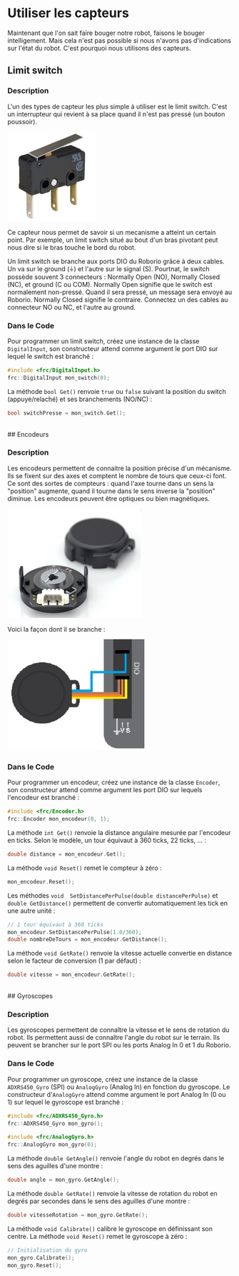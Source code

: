 # Utiliser les capteurs

Maintenant que l'on sait faire bouger notre robot, faisons le bouger intelligement. Mais cela n'est pas possible si nous n'avons pas d'indications sur l'état du robot. C'est pourquoi nous utilisons des capteurs.


## Limit switch

### Description

L'un des types de capteur les plus simple à utiliser est le limit switch. C'est un interrupteur qui revient à sa place quand il n'est pas pressé (un bouton poussoir).

![Limit Switch](img/Limit_switch.jpg)

Ce capteur nous permet de savoir si un mecanisme a atteint un certain point. Par exemple, un limit switch situé au bout d'un bras pivotant peut nous dire si le bras touche le bord du robot.

Un limit switch se branche aux ports DIO du Roborio grâce à deux cables. Un va sur le ground (&#9178;) et l'autre sur le signal (S). Pourtnat, le switch possède souvent 3 connecteurs : Normally Open (NO), Normally Closed (NC), et ground (C ou COM). Normally Open signifie que le switch est normalement non-pressé. Quand il sera pressé, un message sera envoyé au Roborio. Normally Closed signifie le contraire. Connectez un des cables au connecteur NO ou NC, et l'autre au ground.

### Dans le Code

Pour programmer un limit switch, créez une instance de la classe `DigitalInput`, son constructeur attend comme argument le port DIO sur lequel le switch est branché :
```c++
#include <frc/DigitalInput.h>
frc::DigitalInput mon_switch(0);
```

La méthode `bool Get()` renvoie `true` ou `false` suivant la position du switch (appuyé/relaché) et ses branchements (NO/NC) :
```c++
bool switchPresse = mon_switch.Get();
```


<br>
## Encodeurs

### Description

Les encodeurs permettent de connaitre la position précise d'un mécanisme. Ils se fixent sur des axes et comptent le nombre de tours que ceux-ci font. Ce sont des sortes de compteurs : quand l'axe tourne dans un sens la "position" augmente, quand il tourne dans le sens inverse la "position" diminue. Les encodeurs peuvent être optiques ou bien magnétiques.

![Encodeur](img/Encodeur.jpg)

Voici la façon dont il se branche :

![Branchements encodeur](img/Encodeur_wiring.jpg)

### Dans le Code

Pour programmer un encodeur, créez une instance de la classe `Encoder`, son constructeur attend comme argument les port DIO sur lequels l'encodeur est branché :
```c++
#include <frc/Encoder.h>
frc::Encoder mon_encodeur(0, 1);
```

La méthode `int Get()` renvoie la distance angulaire mesurée par l'encodeur en ticks. Selon le modèle, un tour équivaut à 360 ticks, 22 ticks, ... :
```c++
double distance = mon_encodeur.Get();
```

La méthode `void Reset()` remet le compteur à zéro :
```c++
mon_encodeur.Reset();
```

Les méthodes `void 	SetDistancePerPulse(double distancePerPulse)` et `double GetDistance()` permettent de convertir automatiquement les tick en une autre unité :
```c++
// 1 tour équivaut à 360 ticks
mon_encodeur.SetDistancePerPulse(1.0/360);
double nombreDeTours = mon_encodeur.GetDistance();
```

La méthode `void GetRate()` renvoie la vitesse actuelle convertie en distance selon le facteur de conversion (1 par défaut) :
```c++
double vitesse = mon_encodeur.GetRate();
```


<br>
## Gyroscopes

### Description

Les gyroscopes permettent de connaître la vitesse et le sens de rotation du robot. Ils permettent aussi de connaître l'angle du robot sur le terrain. Ils peuvent se brancher sur le port SPI ou les ports Analog In 0 et 1 du Roborio.

### Dans le Code

Pour programmer un gyroscope, créez une instance de la classe `ADXRS450_Gyro` (SPI) ou `AnalogGyro` (Analog In) en fonction du gyroscope. Le constructeur d'`AnalogGyro` attend comme argument le port Analog In (0 ou 1) sur lequel le gyroscope est branché :
```c++
#include <frc/ADXRS450_Gyro.h>
frc::ADXRS450_Gyro mon_gyro();
```
```c++
#include <frc/AnalogGyro.h>
frc::AnalogGyro mon_gyro(0);
```

La méthode `double GetAngle()` renvoie l'angle du robot en degrés dans le sens des aguilles d'une montre :
```c++
double angle = mon_gyro.GetAngle();
```

La méthode `double GetRate()` renvoie la vitesse de rotation du robot en degrés par secondes dans le sens des aguilles d'une montre :
```c++
double vitesseRotation = mon_gyro.GetRate();
```

La méthode `void Calibrate()` calibre le gyroscope en définissant son centre. La méthode `void Reset()` remet le gyroscope à zéro :
```c++
// Initialisation du gyro
mon_gyro.Calibrate();
mon_gyro.Reset();
```
